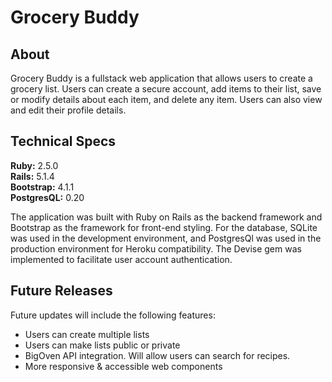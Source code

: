 # Grocery Buddy

## About

Grocery Buddy is a fullstack web application that allows users to create a grocery list. Users can create a secure account, add items to their list, save or modify details about each item, and delete any item. Users can also view and edit their profile details.

## Technical Specs

**Ruby:** 2.5.0  
**Rails:** 5.1.4  
**Bootstrap:** 4.1.1   
**PostgresQL:** 0.20  

The application was built with Ruby on Rails as the backend framework and Bootstrap as the framework for front-end styling. For the database, SQLite was used in the development environment, and PostgresQl was used in the production environment for Heroku compatibility. The Devise gem was implemented to facilitate user account authentication.

## Future Releases

Future updates will include the following features:
- Users can create multiple lists
- Users can make lists public or private 
- BigOven API integration. Will allow users can search for recipes. 
- More responsive & accessible web components
